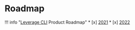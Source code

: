 # Roadmap

!!! info "[Leverage CLI]() Product Roadmap"
    * [x] [2021](https://binbash.atlassian.net/wiki/external/1925873678/OWU2NjhiZTU3OWFmNDI1NzhlY2MyYTI5YmU0Y2JiNWQ?atlOrigin=eyJpIjoiMTlhMjM5OTJmMjUzNDA3Mzk5NmE1NTI2M2RkYzFhNWQiLCJwIjoiYyJ9)
    * [x] [2022](https://binbash.atlassian.net/wiki/spaces/BDPS/pages/1934983197/Product+Roadmap+2022?atlOrigin=eyJpIjoiNDkzZjIwZGI3OTNjNGM1YmEwZDA2YWYxZGMxMThmNmEiLCJwIjoiYyJ9)
